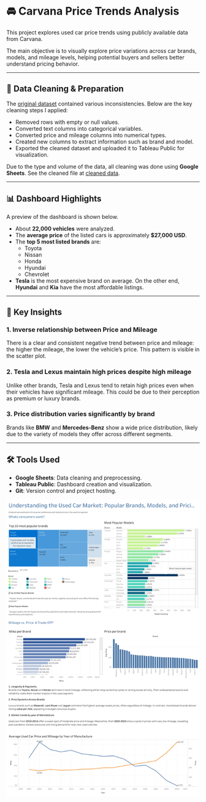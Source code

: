 # 🚘 Carvana Price Trends Analysis

This project explores used car price trends using publicly available data from Carvana.

The main objective is to visually explore price variations across car brands, models, and mileage levels, helping potential buyers and sellers better understand pricing behavior.

---

## 🧹 Data Cleaning & Preparation

The [original dataset](https://www.kaggle.com/datasets/ravishah1/carvana-predict-car-prices) contained various inconsistencies. Below are the key cleaning steps I applied:

- Removed rows with empty or null values.
- Converted text columns into categorical variables.
- Converted price and mileage columns into numerical types.
- Created new columns to extract information such as brand and model.
- Exported the cleaned dataset and uploaded it to Tableau Public for visualization.

Due to the type and volume of the data, all cleaning was done using **Google Sheets**. See the cleaned file at [cleaned data](Data-Portfolio/Projects/Carvana_price_Analysis/Carvana_Data_Clean.csv).

---

## 📊 Dashboard Highlights

A preview of the dashboard is shown below.

- About **22,000 vehicles** were analyzed.
- The **average price** of the listed cars is approximately **$27,000 USD**.
- The **top 5 most listed brands** are:
  - Toyota
  - Nissan
  - Honda
  - Hyundai
  - Chevrolet
- **Tesla** is the most expensive brand on average. On the other end, **Hyundai** and **Kia** have the most affordable listings.

---

## 🔑 Key Insights

### **1. Inverse relationship between Price and Mileage**

There is a clear and consistent negative trend between price and mileage: the higher the mileage, the lower the vehicle’s price. This pattern is visible in the scatter plot.

### **2. Tesla and Lexus maintain high prices despite high mileage**

Unlike other brands, Tesla and Lexus tend to retain high prices even when their vehicles have significant mileage. This could be due to their perception as premium or luxury brands.

### **3. Price distribution varies significantly by brand**

Brands like **BMW** and **Mercedes-Benz** show a wide price distribution, likely due to the variety of models they offer across different segments.

---

## 🛠️ Tools Used

- **Google Sheets**: Data cleaning and preprocessing.
- **Tableau Public**: Dashboard creation and visualization.
- **Git**: Version control and project hosting.

![Dashboard preview](https://github.com/Oz-Ozen/Data-Portfolio/blob/main/Projects/Carvana_price_Analysis/Dashboard_1.png)

